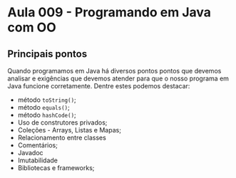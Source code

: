 # Aula 009 - Programando em Java com OO

## Principais pontos

Quando programamos em Java há diversos pontos pontos que devemos analisar e exigências que devemos atender para que o nosso programa em Java funcione corretamente. Dentre estes podemos destacar:
 - método ```toString()```;
 - método ```equals()```;
 - método ```hashCode()```;
 - Uso de construtores privados;
 - Coleções - Arrays, Listas e Mapas;
 - Relacionamento entre classes
 - Comentários;
 - Javadoc
 - Imutabilidade
 - Bibliotecas e frameworks;

